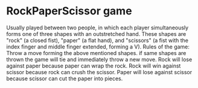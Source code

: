 # RockPaperScissor game
Usually played between two people, in which each player simultaneously forms one 
of three shapes with an outstretched hand. These shapes are 
"rock" (a closed fist), 
"paper" (a flat hand), and 
"scissors" (a fist with the index finger and middle finger 
extended, forming a V). 
Rules of the game:
Throw a move forming the above mentioned shapes.
if same shapes are thrown the game will tie and immediately throw a new move.
Rock will lose against paper because paper can wrap the rock. 
Rock will win against scissor because rock can crush the scissor.
Paper will lose against scissor because scissor can cut the paper into pieces.

